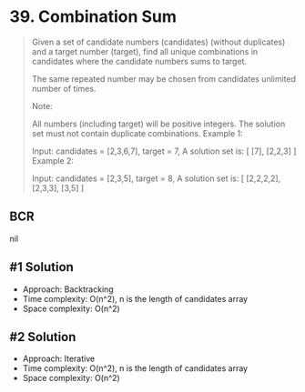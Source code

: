 # 39. Combination Sum

> Given a set of candidate numbers (candidates) (without duplicates) and a target number (target), find all unique combinations in candidates where the candidate numbers sums to target.
>
> The same repeated number may be chosen from candidates unlimited number of times.
>
> Note:
>
> All numbers (including target) will be positive integers.
> The solution set must not contain duplicate combinations.
> Example 1:
>
> Input: candidates = [2,3,6,7], target = 7,
> A solution set is:
> [
> [7],
> [2,2,3]
> ]
> Example 2:
>
> Input: candidates = [2,3,5], target = 8,
> A solution set is:
> [
> [2,2,2,2],
> [2,3,3],
> [3,5]
> ]

## BCR

nil

## #1 Solution

- Approach: Backtracking
- Time complexity: O(n^2), n is the length of candidates array
- Space complexity: O(n^2)

## #2 Solution

- Approach: Iterative
- Time complexity: O(n^2), n is the length of candidates array
- Space complexity: O(n^2)
